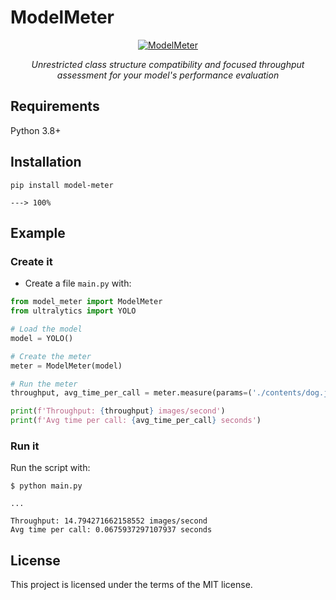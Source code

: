 # ModelMeter
<p align="center">
  <a href="https://pypi.org/project/model-meter"><img src="https://github.com/dayeondev/ModelMeter/assets/46081429/afff1336-57a6-45cb-8519-57cd59a03bb8" alt="ModelMeter"></a>
</p>
<p align="center">
    <em>Unrestricted class structure compatibility and focused throughput assessment for your model's performance evaluation</em>
</p>

## Requirements
Python 3.8+

## Installation
```console
pip install model-meter

---> 100%
```

## Example

### Create it

* Create a file `main.py` with:

``` python
from model_meter import ModelMeter
from ultralytics import YOLO

# Load the model
model = YOLO()

# Create the meter
meter = ModelMeter(model)

# Run the meter
throughput, avg_time_per_call = meter.measure(params=('./contents/dog.jpg',))

print(f'Throughput: {throughput} images/second')
print(f'Avg time per call: {avg_time_per_call} seconds')
```

### Run it

Run the script with:

```console
$ python main.py

...

Throughput: 14.794271662158552 images/second
Avg time per call: 0.0675937297107937 seconds
```

## License

This project is licensed under the terms of the MIT license.
